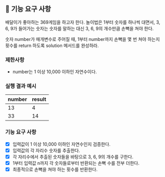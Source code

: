 ## 🚀 기능 요구 사항

배달이가 좋아하는 369게임을 하고자 한다. 놀이법은 1부터 숫자를 하나씩 대면서, 3, 6, 9가 들어가는 숫자는 숫자를 말하는 대신 3, 6, 9의 개수만큼 손뼉을 쳐야 한다.

숫자 number가 매개변수로 주어질 때, 1부터 number까지 손뼉을 몇 번 쳐야 하는지 횟수를 return 하도록 solution 메서드를 완성하라.

### 제한사항

- number는 1 이상 10,000 이하인 자연수이다.

### 실행 결과 예시

| number | result |
| --- | --- |
| 13 | 4 |
| 33 | 14 |

### 기능 요구 사항

- [x] 입력값이 1 이상 10,000 이하인 자연수인지 검증한다.
- [x] 입력값의 각 자리수 숫자를 추출한다.
- [x] 각 자리수에서 추출된 숫자들을 바탕으로 3, 6, 9의 개수를 구한다. 
- [x] 1부터 입력값 n까지 각 숫자들로부터 반환되는 손뼉 수를 전부 더한다.
- [x] 최종적으로 손뼉을 쳐야 하는 횟수를 반환한다.
